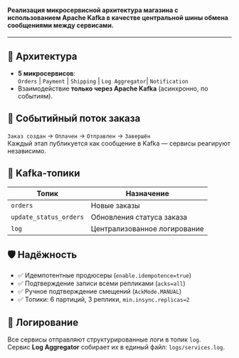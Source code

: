 #### Реализация микросервисной архитектура магазина с использованием Apache Kafka в качестве центральной шины обмена сообщениями между сервисами.
---

## 📌 Архитектура
- **5 микросервисов**:  
  `Orders` | `Payment` | `Shipping` | `Log Aggregator`| `Notification`
- Взаимодействие **только через Apache Kafka** (асинхронно, по событиям).

## 🔁 Событийный поток заказа
`Заказ создан` → `Оплачен` → `Отправлен` → `Завершён`  
Каждый этап публикуется как сообщение в Kafka — сервисы реагируют независимо.

## 📡 Kafka-топики
| Топик           | Назначение                     |
|-----------------|--------------------------------|
| `orders`        | Новые заказы                   |
| `update_status_orders` | Обновления статуса заказа      |
| `log`           | Централизованное логирование   |

## 🛡️ Надёжность
- ✅ Идемпотентные продюсеры (`enable.idempotence=true`)
- ✅ Подтверждение записи всеми репликами (`acks=all`)
- ✅ Ручное подтверждение смещений (`AckMode.MANUAL`)
- ✅ Топики: 6 партиций, 3 реплики, `min.insync.replicas=2`

## 📝 Логирование
Все сервисы отправляют структурированные логи в топик `log`.  
Сервис **Log Aggregator** собирает их в единый файл: `logs/services.log`.
